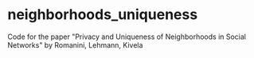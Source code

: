 # neighborhoods_uniqueness
Code for the paper "Privacy and Uniqueness of Neighborhoods in Social Networks" by Romanini, Lehmann, Kivela
